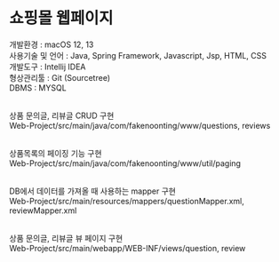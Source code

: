 # 쇼핑몰 웹페이지

개발환경 : macOS 12, 13<br/>
사용기술 및 언어 : Java, Spring Framework, Javascript, Jsp, HTML, CSS<br/>
개발도구 : Intellij IDEA<br/>
형상관리툴 : Git (Sourcetree)<br/>
DBMS : MYSQL<br/><br/>


상품 문의글, 리뷰글 CRUD 구현<br/>
Web-Project/src/main/java/com/fakenoonting/www/questions, reviews<br/><br/>


상품목록의 페이징 기능 구현<br/>
Web-Project/src/main/java/com/fakenoonting/www/util/paging<br/><br/>


DB에서 데이터를 가져올 때 사용하는 mapper 구현<br/>
Web-Project/src/main/resources/mappers/questionMapper.xml, reviewMapper.xml<br/><br/>


상품 문의글, 리뷰글 뷰 페이지 구현<br/>
Web-Project/src/main/webapp/WEB-INF/views/question, review<br/><br/>
